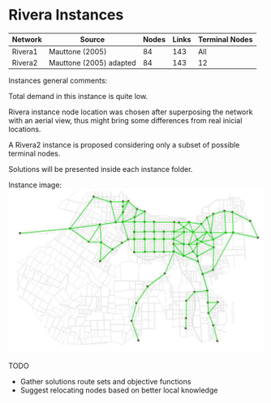 # Rivera Instances
| ﻿Network  	| Source                  	| Nodes 	| Links 	| Terminal Nodes 	|
|----------	|-------------------------	|-------	|-------	|----------------	|
| Rivera1  	| Mauttone (2005)         	| 84    	| 143   	| All            	|
| Rivera2  	| Mauttone (2005) adapted 	| 84    	| 143   	| 12             	|

Instances general comments:

Total demand in this instance is quite low.

Rivera instance node location was chosen after superposing the network with an aerial view, thus might bring some differences from real inicial locations.

A Rivera2 instance is proposed considering only a subset of possible terminal nodes.

Solutions will be presented inside each instance folder.

Instance image:
![](Rivera.png)

TODO
  - Gather solutions route sets and objective functions
  - Suggest relocating nodes based on better local knowledge

